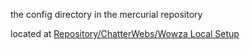 the config directory in the mercurial repository

located at [Repository/ChatterWebs/Wowza Local Setup](http://code.google.com/p/chatterwebs/source/browse/#hg/ChatterWebs/Wowza%20Local%20Setup)